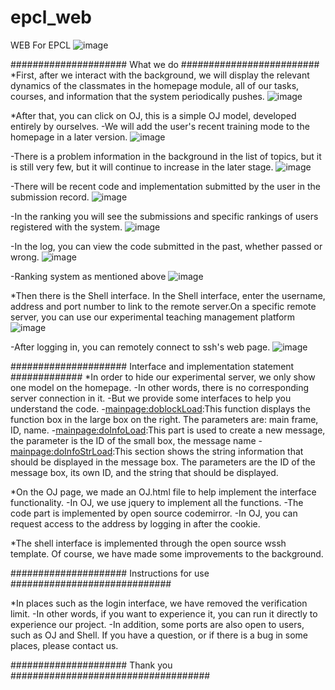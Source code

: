 # epcl_web
WEB For EPCL
![image](https://github.com/fuermowei/epcl_web/blob/master/images/index.png)

#####################   	 What we do     #########################
*First, after we interact with the background, we will display the relevant dynamics of the classmates in the homepage module, all of our tasks, courses, and information that the system periodically pushes.
![image](https://github.com/fuermowei/epcl_web/blob/master/images/mainpage.png)

*After that, you can click on OJ, this is a simple OJ model, developed entirely by ourselves.
-We will add the user's recent training mode to the homepage in a later version.
![image](https://github.com/fuermowei/epcl_web/blob/master/images/OJmain.png)

-There is a problem information in the background in the list of topics, but it is still very few, but it will continue to increase in the later stage.
![image](https://github.com/fuermowei/epcl_web/blob/master/images/OJproblemlist.png)

-There will be recent code and implementation submitted by the user in the submission record.
![image](https://github.com/fuermowei/epcl_web/blob/master/images/OJproblem.png)

-In the ranking you will see the submissions and specific rankings of users registered with the system.
![image](https://github.com/fuermowei/epcl_web/blob/master/images/OJlogs.png)

-In the log, you can view the code submitted in the past, whether passed or wrong.
![image](https://github.com/fuermowei/epcl_web/blob/master/images/OJloginfo.png)

-Ranking system as mentioned above
![image](https://github.com/fuermowei/epcl_web/blob/master/images/OJRank.png)

*Then there is the Shell interface. In the Shell interface, enter the username, address and port number to link to the remote server.On a specific remote server, you can use our experimental teaching management platform
![image](https://github.com/fuermowei/epcl_web/blob/master/images/Shellpage.png)

-After logging in, you can remotely connect to ssh's web page.
![image](https://github.com/fuermowei/epcl_web/blob/master/images/Shellpageinfo.png)


#####################   Interface and implementation statement    #############
*In order to hide our experimental server, we only show one model on the homepage.
-In other words, there is no corresponding server connection in it.
-But we provide some interfaces to help you understand the code.
-<mainpage:doblockLoad>:This function displays the function box in the large box on the right. The parameters are: main frame, ID, name.
-<mainpage:doInfoLoad>:This part is used to create a new message, the parameter is the ID of the small box, the message name
-<mainpage:doInfoStrLoad>:This section shows the string information that should be displayed in the message box. The parameters are the ID of the message box, its own ID, and the string that should be displayed.

*On the OJ page, we made an OJ.html file to help implement the interface functionality.
-In OJ, we use jquery to implement all the functions.
-The code part is implemented by open source codemirror.
-In OJ, you can request access to the address by logging in after the cookie.

*The shell interface is implemented through the open source wssh template. Of course, we have made some improvements to the background.

#####################	Instructions for use #############################

*In places such as the login interface, we have removed the verification limit.
-In other words, if you want to experience it, you can run it directly to experience our project.
-In addition, some ports are also open to users, such as OJ and Shell. If you have a question, or if there is a bug in some places, please contact us.

#####################   Thank you ####################################
